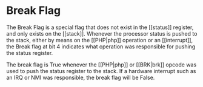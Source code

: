 Break Flag
==========
The Break Flag is a special flag that does not exist in the [[status]] register,
and only exists on the [[stack]]. Whenever the processor status is pushed to
the stack, either by means on the [[PHP|php]] operation or an [[interrupt]],
the Break flag at bit 4 indicates what operation was responsible for pushing
the status register.

The break flag is True whenever the [[PHP|php]] or [[BRK|brk]] opcode was used
to push the status register to the stack. If a hardware interrupt such as an
IRQ or NMI was responsible, the break flag will be False.

